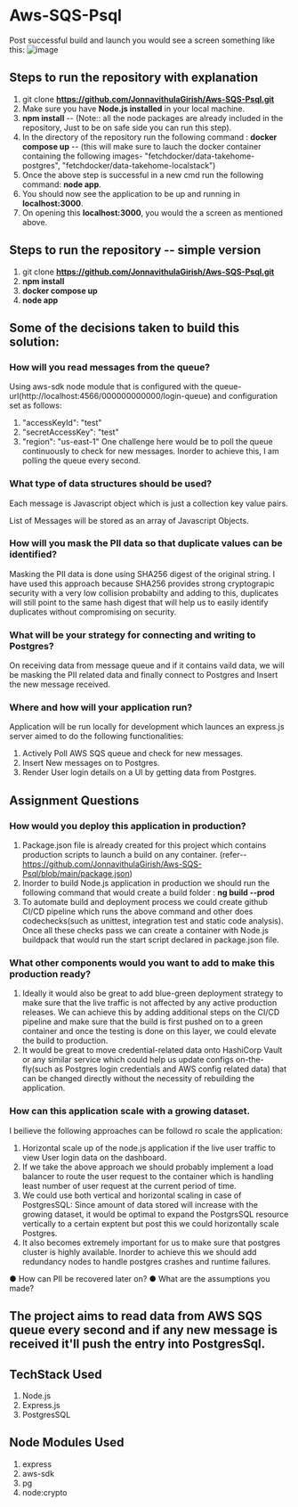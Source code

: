 # Aws-SQS-Psql
Post successful build and launch you would see a screen something like this:
![image](https://user-images.githubusercontent.com/23165664/220879545-79cc6136-b162-42e1-b98c-0b91438f4833.png)


## Steps to run the repository with explanation 
1)  git clone **https://github.com/JonnavithulaGirish/Aws-SQS-Psql.git**
2)  Make sure you have **Node.js installed** in your local machine.
3)  **npm install** -- (Note:: all the node packages are already included in the repository, Just to be on safe side you can run this step).
4)  In the directory of the repository run the following command : **docker compose up** -- (this will make sure to lauch the docker container containing the following images- "fetchdocker/data-takehome-postgres", "fetchdocker/data-takehome-localstack")
5) Once the above step is successful in a new cmd run the following command: **node app**.
6) You should now see the application to be up and running in **localhost:3000**.
7) On opening this **localhost:3000**, you would the a screen as mentioned above.


## Steps to run the repository -- simple version
1)  git clone **https://github.com/JonnavithulaGirish/Aws-SQS-Psql.git**
2)  **npm install**
3)  **docker compose up**
4)  **node app**



## Some of the decisions taken to build this solution:

### How will you read messages from the queue?
   Using aws-sdk node module that is configured with the queue-url(http://localhost:4566/000000000000/login-queue) and configuration set as follows:
   1) "accessKeyId": "test"
   2) "secretAccessKey": "test"
   3) "region": "us-east-1"
   One challenge here would be to poll the queue continuously to check for new messages. Inorder to achieve this, I am polling the queue every second.
   
   
### What type of data structures should be used?
   Each message is Javascript object which is just a collection key value pairs. 
   
   List of Messages will be stored as an array of Javascript Objects.
   

### How will you mask the PII data so that duplicate values can be identified?
  Masking the PII data is done using SHA256 digest of the original string. I have used this approach because SHA256 provides strong cryptograpic security with a very low collision probabilty and adding to this, duplicates will still point to the same hash digest that will help us to easily identify duplicates without compromising on security.
  
  
### What will be your strategy for connecting and writing to Postgres?
  On receiving data from message queue and if it contains vaild data, we will be masking the PII related data and finally connect to Postgres and Insert the new message received.
  
### Where and how will your application run?
  Application will be run locally for development which launces an express.js server aimed to do the following functionalities:
  1) Actively Poll AWS SQS queue and check for new messages.
  2) Insert New messages on to Postgres.
  3) Render User login details on a UI by getting data from Postgres.


## Assignment Questions

### How would you deploy this application in production?
  1) Package.json file is already created for this project which contains production scripts to launch a build on any container. (refer-- https://github.com/JonnavithulaGirish/Aws-SQS-Psql/blob/main/package.json)
  2) Inorder to build Node.js application in production we should run the following command that would create a build folder : **ng build --prod**
  3) To automate build and deployment process we could create github CI/CD pipeline which runs the above command and other does codechecks(such as unittest, integration test and static code analysis). Once all these checks pass we can create a container with Node.js buildpack that would run the start script declared in package.json file.

### What other components would you want to add to make this production ready?
  1) Ideally it would also be great to add blue-green deployment strategy to make sure that the live traffic is not affected by any active production releases. We can achieve this by adding additional steps on the CI/CD pipeline and make sure that the build is first pushed on to a green container and once the testing is done on this layer, we could elevate the build to production.
  2) It would be great to move credential-related data onto HashiCorp Vault or any similar service which could help us update configs on-the-fly(such as Postgres login credentials and AWS config related data) that can be changed directly without the necessity of rebuilding the application.

### How can this application scale with a growing dataset.
   I beilieve the following approaches can be followd ro scale the application:
   1) Horizontal scale up of the node.js application if the live user traffic to view User login data on the dashboard.
   2) If we take the above approach we should probably implement a load balancer to route the user request to the container which is handling least number of user request at the current period of time.
   3) We could use both vertical and horizontal scaling in case of PostgresSQL: Since amount of data stored will increase with the growing dataset, it would be optimal to expand the PostgrsSQL resource vertically to a certain exptent but post this we could horizontally scale Postgres.
   4) It also becomes extremely important for us to make sure that postgres cluster is highly available. Inorder to achieve this we should add redundancy nodes to handle postgres crashes and runtime failures.
 

● How can PII be recovered later on?
● What are the assumptions you made?




## The project aims to read data from AWS SQS queue every second and if any new message is received it'll push the entry into PostgresSql.

## TechStack Used
1) Node.js
2) Express.js
3) PostgresSQL


## Node Modules Used
1) express
2) aws-sdk
3) pg
4) node:crypto
